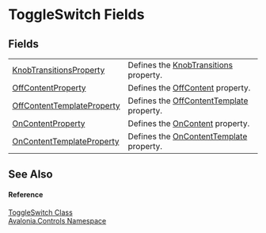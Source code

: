 # ToggleSwitch Fields




## Fields
<table>
<tr>
<td><a href="F_Avalonia_Controls_ToggleSwitch_KnobTransitionsProperty">KnobTransitionsProperty</a></td>
<td>Defines the <a href="P_Avalonia_Controls_ToggleSwitch_KnobTransitions">KnobTransitions</a> property.</td>
</tr>
<tr>
<td><a href="F_Avalonia_Controls_ToggleSwitch_OffContentProperty">OffContentProperty</a></td>
<td>Defines the <a href="P_Avalonia_Controls_ToggleSwitch_OffContent">OffContent</a> property.</td>
</tr>
<tr>
<td><a href="F_Avalonia_Controls_ToggleSwitch_OffContentTemplateProperty">OffContentTemplateProperty</a></td>
<td>Defines the <a href="P_Avalonia_Controls_ToggleSwitch_OffContentTemplate">OffContentTemplate</a> property.</td>
</tr>
<tr>
<td><a href="F_Avalonia_Controls_ToggleSwitch_OnContentProperty">OnContentProperty</a></td>
<td>Defines the <a href="P_Avalonia_Controls_ToggleSwitch_OnContent">OnContent</a> property.</td>
</tr>
<tr>
<td><a href="F_Avalonia_Controls_ToggleSwitch_OnContentTemplateProperty">OnContentTemplateProperty</a></td>
<td>Defines the <a href="P_Avalonia_Controls_ToggleSwitch_OnContentTemplate">OnContentTemplate</a> property.</td>
</tr>
</table>

## See Also


#### Reference
<a href="T_Avalonia_Controls_ToggleSwitch">ToggleSwitch Class</a>  
<a href="N_Avalonia_Controls">Avalonia.Controls Namespace</a>  
